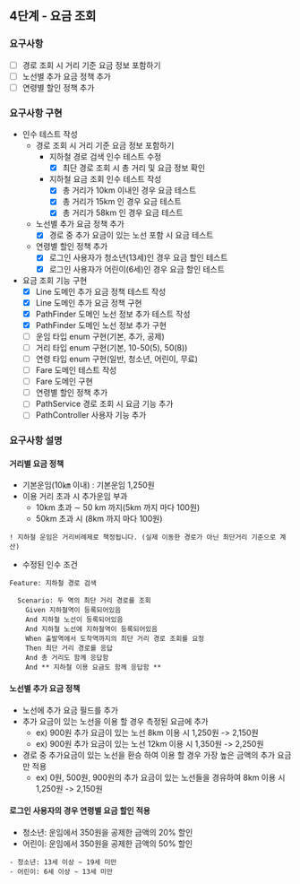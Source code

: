 ## 4단계 - 요금 조회

### 요구사항
- [ ] 경로 조회 시 거리 기준 요금 정보 포함하기
- [ ] 노선별 추가 요금 정책 추가
- [ ] 연령별 할인 정책 추가

### 요구사항 구현
- 인수 테스트 작성
  - 경로 조회 시 거리 기준 요금 정보 포함하기
    - 지하철 경로 검색 인수 테스트 수정
      - [x] 최단 경로 조회 시 총 거리 및 요금 정보 확인
    - 지하철 요금 조회 인수 테스트 작성
      - [x] 총 거리가 10km 이내인 경우 요금 테스트
      - [x] 총 거리가 15km 인 경우 요금 테스트
      - [x] 총 거리가 58km 인 경우 요금 테스트
  - 노선별 추가 요금 정책 추가
    - [x] 경로 중 추가 요금이 있는 노선 포함 시 요금 테스트
  - 연령별 할인 정책 추가
    - [x] 로그인 사용자가 청소년(13세)인 경우 요금 할인 테스트
    - [x] 로그인 사용자가 어린이(6세)인 경우 요금 할인 테스트
- 요금 조회 기능 구현
  - [x] Line 도메인 추가 요금 정책 테스트 작성
  - [x] Line 도메인 추가 요금 정책 구현
  - [x] PathFinder 도메인 노선 정보 추가 테스트 작성
  - [x] PathFinder 도메인 노선 정보 추가 구현
  - [ ] 운임 타입 enum 구현(기본, 추가, 공제)
  - [ ] 거리 타입 enum 구현(기본, 10-50(5), 50(8))
  - [ ] 연령 타입 enum 구현(일반, 청소년, 어린이, 무료)
  - [ ] Fare 도메인 테스트 작성
  - [ ] Fare 도메인 구현
  - [ ] 연령별 할인 정책 추가
  - [ ] PathService 경로 조회 시 요금 기능 추가
  - [ ] PathController 사용자 기능 추가

### 요구사항 설명
#### 거리별 요금 정책
* 기본운임(10㎞ 이내) : 기본운임 1,250원
* 이용 거리 초과 시 추가운임 부과
  * 10km 초과 ∼ 50 km 까지(5km 까지 마다 100원)
  * 50km 초과 시 (8km 까지 마다 100원)
```
! 지하철 운임은 거리비례제로 책정됩니다. (실제 이동한 경로가 아닌 최단거리 기준으로 계산)
```
* 수정된 인수 조건
```
Feature: 지하철 경로 검색

  Scenario: 두 역의 최단 거리 경로를 조회
    Given 지하철역이 등록되어있음
    And 지하철 노선이 등록되어있음
    And 지하철 노선에 지하철역이 등록되어있음
    When 출발역에서 도착역까지의 최단 거리 경로 조회를 요청
    Then 최단 거리 경로를 응답
    And 총 거리도 함께 응답함
    And ** 지하철 이용 요금도 함께 응답함 **
```
#### 노선별 추가 요금 정책
* 노선에 추가 요금 필드를 추가
* 추가 요금이 있는 노선을 이용 할 경우 측정된 요금에 추가
  * ex) 900원 추가 요금이 있는 노선 8km 이용 시 1,250원 -> 2,150원
  * ex) 900원 추가 요금이 있는 노선 12km 이용 시 1,350원 -> 2,250원
* 경로 중 추가요금이 있는 노선을 환승 하여 이용 할 경우 가장 높은 금액의 추가 요금만 적용
  * ex) 0원, 500원, 900원의 추가 요금이 있는 노선들을 경유하여 8km 이용 시 1,250원 -> 2,150원

#### 로그인 사용자의 경우 연령별 요금 할인 적용
* 청소년: 운임에서 350원을 공제한 금액의 20% 할인
* 어린이: 운임에서 350원을 공제한 금액의 50% 할인
```
- 청소년: 13세 이상 ~ 19세 미만
- 어린이: 6세 이상 ~ 13세 미만
```